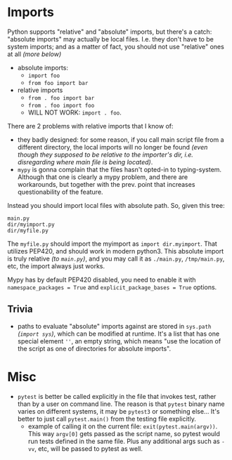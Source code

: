 # Imports

Python supports "relative" and "absolute" imports, but there's a catch: "absolute imports" may actually be local files. I.e. they don't have to be system imports; and as a matter of fact, you should not use "relative" ones at all *(more below)*

* absolute imports:
  * `import foo`
  * `from foo import bar`
* relative imports
  * `from . foo import bar`
  * `from . foo import foo`
  * WILL NOT WORK: `import . foo`.

There are 2 problems with relative imports that I know of:

* they badly designed: for some reason, if you call main script file from a different directory, the local imports will no longer be found *(even though they supposed to be relative to the importer's dir, i.e. disregarding where main file is being located)*.
* `mypy` is gonna complain that the files hasn't opted-in to typing-system. Although that one is clearly a mypy problem, and there are workarounds, but together with the prev. point that increases questionability of the feature.

Instead you should import local files with absolute path. So, given this tree:

```
main.py
dir/myimport.py
dir/myfile.py
```

The `myfile.py` should import the myimport as `import dir.myimport`. That utilizes PEP420, and should work in modern python3. This absolute import is truly relative *(to `main.py`)*, and you may call it as `./main.py`, `/tmp/main.py`, etc, the import always just works.

Mypy has by default PEP420 disabled, you need to enable it with `namespace_packages = True` and `explicit_package_bases = True` options.

## Trivia

* paths to evaluate "absolute" imports against are stored in `sys.path` *(`import sys`)*, which can be modified at runtime. It's a list that has one special element `''`, an empty string, which means "use the location of the script as one of directories for absolute imports".

# Misc

* `pytest` is better be called explicitly in the file that invokes test, rather than by a user on command line. The reason is that `pytest` binary name varies on different systems, it may be `pytest3` or something else… It's better to just call `pytest.main()` from the testing file explicitly.
  * example of calling it on the current file: `exit(pytest.main(argv))`. This way `argv[0]` gets passed as the script name, so pytest would run tests defined in the same file. Plus any additional args such as `-vv`, etc, will be passed to pytest as well.
